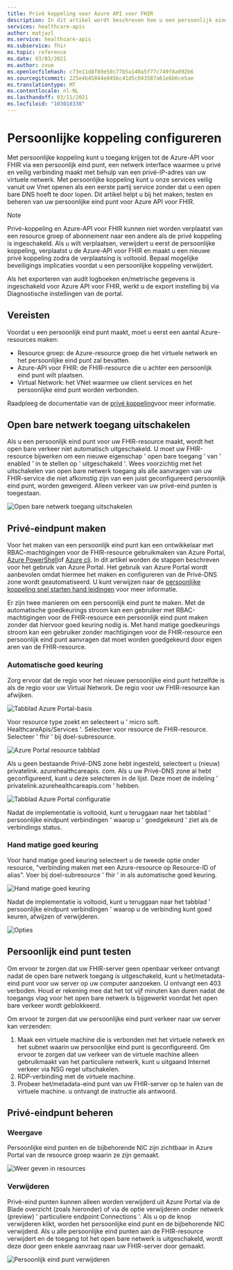 ```yaml
---
title: Privé koppeling voor Azure API voor FHIR
description: In dit artikel wordt beschreven hoe u een persoonlijk eind punt instelt voor Azure API voor FHIR Services
services: healthcare-apis
author: matjazl
ms.service: healthcare-apis
ms.subservice: fhir
ms.topic: reference
ms.date: 03/03/2021
ms.author: zxue
ms.openlocfilehash: c73e11d8f89e50c77b5a140a5f77c749f8a092b6
ms.sourcegitcommit: 225e4b45844e845bc41d5c043587a61e6b6ce5ae
ms.translationtype: MT
ms.contentlocale: nl-NL
ms.lasthandoff: 03/11/2021
ms.locfileid: "103018338"
---
```

# <a name="configure-private-link"></a>Persoonlijke koppeling configureren

Met persoonlijke koppeling kunt u toegang krijgen tot de Azure-API voor FHIR via een persoonlijk eind punt, een netwerk interface waarmee u privé en veilig verbinding maakt met behulp van een privé-IP-adres van uw virtuele netwerk. Met persoonlijke koppeling kunt u onze services veilig vanuit uw Vnet openen als een eerste partij service zonder dat u een open bare DNS hoeft te door lopen. Dit artikel helpt u bij het maken, testen en beheren van uw persoonlijke eind punt voor Azure API voor FHIR.

>[!Note]
>Privé-koppeling en Azure-API voor FHIR kunnen niet worden verplaatst van een resource groep of abonnement naar een andere als de privé koppeling is ingeschakeld. Als u wilt verplaatsen, verwijdert u eerst de persoonlijke koppeling, verplaatst u de Azure-API voor FHIR en maakt u een nieuwe privé koppeling zodra de verplaatsing is voltooid. Bepaal mogelijke beveiligings implicaties voordat u een persoonlijke koppeling verwijdert.
>
>Als het exporteren van audit logboeken en/metrische gegevens is ingeschakeld voor Azure API voor FHIR, werkt u de export instelling bij via Diagnostische instellingen van de portal.

## <a name="prerequisites"></a>Vereisten

Voordat u een persoonlijk eind punt maakt, moet u eerst een aantal Azure-resources maken:

- Resource groep: de Azure-resource groep die het virtuele netwerk en het persoonlijke eind punt zal bevatten.
- Azure-API voor FHIR: de FHIR-resource die u achter een persoonlijk eind punt wilt plaatsen.
- Virtual Network: het VNet waarmee uw client services en het persoonlijke eind punt worden verbonden.

Raadpleeg de documentatie van de [privé koppeling](../../private-link/index.yml)voor meer informatie.

## <a name="disable-public-network-access"></a>Open bare netwerk toegang uitschakelen

Als u een persoonlijk eind punt voor uw FHIR-resource maakt, wordt het open bare verkeer niet automatisch uitgeschakeld. U moet uw FHIR-resource bijwerken om een nieuwe eigenschap ' open bare toegang ' van ' enabled ' in te stellen op ' uitgeschakeld '. Wees voorzichtig met het uitschakelen van open bare netwerk toegang als alle aanvragen van uw FHIR-service die niet afkomstig zijn van een juist geconfigureerd persoonlijk eind punt, worden geweigerd. Alleen verkeer van uw privé-eind punten is toegestaan.

![Open bare netwerk toegang uitschakelen](media/private-link/private-link-disable.png)

## <a name="create-private-endpoint"></a>Privé-eindpunt maken

Voor het maken van een persoonlijk eind punt kan een ontwikkelaar met RBAC-machtigingen voor de FHIR-resource gebruikmaken van Azure Portal, [Azure PowerShell](../../private-link/create-private-endpoint-powershell.md)of [Azure cli](../../private-link/create-private-endpoint-cli.md). In dit artikel worden de stappen beschreven voor het gebruik van Azure Portal. Het gebruik van Azure Portal wordt aanbevolen omdat hiermee het maken en configureren van de Privé-DNS zone wordt geautomatiseerd. U kunt verwijzen naar de [persoonlijke koppeling snel starten hand leidingen](../../private-link/create-private-endpoint-portal.md) voor meer informatie.

Er zijn twee manieren om een persoonlijk eind punt te maken. Met de automatische goedkeurings stroom kan een gebruiker met RBAC-machtigingen voor de FHIR-resource een persoonlijk eind punt maken zonder dat hiervoor goed keuring nodig is. Met hand matige goedkeurings stroom kan een gebruiker zonder machtigingen voor de FHIR-resource een persoonlijk eind punt aanvragen dat moet worden goedgekeurd door eigen aren van de FHIR-resource.

### <a name="auto-approval"></a>Automatische goed keuring

Zorg ervoor dat de regio voor het nieuwe persoonlijke eind punt hetzelfde is als de regio voor uw Virtual Network. De regio voor uw FHIR-resource kan afwijken.

![Tabblad Azure Portal-basis](media/private-link/private-link-portal2.png)

Voor resource type zoekt en selecteert u ' micro soft. HealthcareApis/Services '. Selecteer voor resource de FHIR-resource. Selecteer ' fhir ' bij doel-subresource.

![Azure Portal resource tabblad](media/private-link/private-link-portal1.png)

Als u geen bestaande Privé-DNS zone hebt ingesteld, selecteert u (nieuw) privatelink. azurehealthcareapis. com. Als u uw Privé-DNS zone al hebt geconfigureerd, kunt u deze selecteren in de lijst. Deze moet de indeling ' privatelink.azurehealthcareapis.com ' hebben.

![Tabblad Azure Portal configuratie](media/private-link/private-link-portal3.png)

Nadat de implementatie is voltooid, kunt u teruggaan naar het tabblad ' persoonlijke eindpunt verbindingen ' waarop u ' goedgekeurd ' ziet als de verbindings status.

### <a name="manual-approval"></a>Hand matige goed keuring

Voor hand matige goed keuring selecteert u de tweede optie onder resource, "verbinding maken met een Azure-resource op Resource-ID of alias". Voer bij doel-subresource ' fhir ' in als automatische goed keuring.

![Hand matige goed keuring](media/private-link/private-link-manual.png)

Nadat de implementatie is voltooid, kunt u teruggaan naar het tabblad ' persoonlijke eindpunt verbindingen ' waarop u de verbinding kunt goed keuren, afwijzen of verwijderen.

![Opties](media/private-link/private-link-options.png)

## <a name="test-private-endpoint"></a>Persoonlijk eind punt testen

Om ervoor te zorgen dat uw FHIR-server geen openbaar verkeer ontvangt nadat de open bare netwerk toegang is uitgeschakeld, kunt u het/metadata-eind punt voor uw server op uw computer aanzoeken. U ontvangt een 403 verboden. Houd er rekening mee dat het tot vijf minuten kan duren nadat de toegangs vlag voor het open bare netwerk is bijgewerkt voordat het open bare verkeer wordt geblokkeerd.

Om ervoor te zorgen dat uw persoonlijke eind punt verkeer naar uw server kan verzenden:

1. Maak een virtuele machine die is verbonden met het virtuele netwerk en het subnet waarin uw persoonlijke eind punt is geconfigureerd. Om ervoor te zorgen dat uw verkeer van de virtuele machine alleen gebruikmaakt van het particuliere netwerk, kunt u uitgaand Internet verkeer via NSG regel uitschakelen.
2. RDP-verbinding met de virtuele machine.
3. Probeer het/metadata-eind punt van uw FHIR-server op te halen van de virtuele machine. u ontvangt de instructie als antwoord.

## <a name="manage-private-endpoint"></a>Privé-eindpunt beheren

### <a name="view"></a>Weergave

Persoonlijke eind punten en de bijbehorende NIC zijn zichtbaar in Azure Portal van de resource groep waarin ze zijn gemaakt.

![Weer geven in resources](media/private-link/private-link-view.png)

### <a name="delete"></a>Verwijderen

Privé-eind punten kunnen alleen worden verwijderd uit Azure Portal via de Blade overzicht (zoals hieronder) of via de optie verwijderen onder netwerk (preview) ' particuliere endpoint Connections '. Als u op de knop verwijderen klikt, worden het persoonlijke eind punt en de bijbehorende NIC verwijderd. Als u alle persoonlijke eind punten aan de FHIR-resource verwijdert en de toegang tot het open bare netwerk is uitgeschakeld, wordt deze door geen enkele aanvraag naar uw FHIR-server door gemaakt.

![Persoonlijk eind punt verwijderen](media/private-link/private-link-delete.png)
